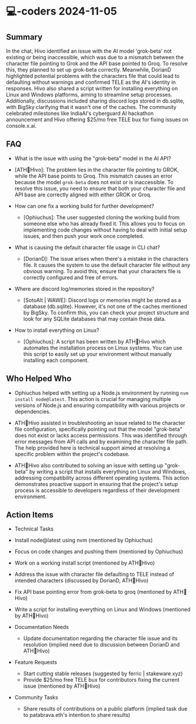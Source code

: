 # 💻-coders 2024-11-05

## Summary

In the chat, Hivo identified an issue with the AI model 'grok-beta' not existing or being inaccessible, which was due to a mismatch between the character file pointing to Grok and the API base pointed to Groq. To resolve this, they planned to set up grok-beta correctly. Meanwhile, DorianD highlighted potential problems with the characters file that could lead to defaulting without warnings and confirmed TELE as the AI's identity in responses. Hivo also shared a script written for installing everything on Linux and Windows platforms, aiming to streamline setup processes. Additionally, discussions included sharing discord logs stored in db.sqlite, with BigSky clarifying that it wasn't one of the caches. The community celebrated milestones like IndiaAI's cyberguard AI hackathon announcement and Hivo offering $25/mo free TELE bux for fixing issues on console.x.ai.

## FAQ

- What is the issue with using the "grok-beta" model in the AI API?
- [ATH🥭Hivo]: The problem lies in the character file pointing to GROK, while the API base points to Groq. This mismatch causes an error because the model `grok-beta` does not exist or is inaccessible. To resolve this issue, you need to ensure that both your character file and API base are correctly aligned with either GROK or Groq.

- How can one fix a working build for further development?

    - [Ophiuchus]: The user suggested cloning the working build from someone else who has already fixed it. This allows you to focus on implementing code changes without having to deal with initial setup issues, and then push your work once completed.

- What is causing the default character file usage in CLI chat?

    - [DorianD]: The issue arises when there's a mistake in the characters file. It causes the system to use the default character file without any obvious warning. To avoid this, ensure that your characters file is correctly configured and free of errors.

- Where are discord log/memories stored in the repository?

    - [SotoAlt | WAWE]: Discord logs or memories might be stored as a database (db.sqlite). However, it's not one of the caches mentioned by BigSky. To confirm this, you can check your project structure and look for any SQLite databases that may contain these data.

- How to install everything on Linux?
    - [Ophiuchus]: A script has been written by ATH🥭Hivo which automates the installation process on Linux systems. You can use this script to easily set up your environment without manually installing each component.

## Who Helped Who

- Ophiuchus helped with setting up a Node.js environment by running `nvm install node@latest`. This action is crucial for managing multiple versions of Node.js and ensuring compatibility with various projects or dependencies.

- ATH🥭Hivo assisted in troubleshooting an issue related to the character file configuration, specifically pointing out that the model "grok-beta" does not exist or lacks access permissions. This was identified through error messages from API calls and by examining the character file path. The help provided here is technical support aimed at resolving a specific problem within the project's codebase.

- ATH🥭Hivo also contributed to solving an issue with setting up "grok-beta" by writing a script that installs everything on Linux and Windows, addressing compatibility across different operating systems. This action demonstrates proactive support in ensuring that the project's setup process is accessible to developers regardless of their development environment.

## Action Items

- Technical Tasks
- Install node@latest using nvm (mentioned by Ophiuchus)
- Focus on code changes and pushing them (mentioned by Ophiuchus)
- Work on a working install script (mentioned by ATH🥭Hivo)
- Address the issue with character file defaulting to TELE instead of intended characters (discussed by DorianD, ATH🥭Hivo)
- Fix API base pointing error from grok-beta to groq (mentioned by ATH🥭Hivo)
- Write a script for installing everything on Linux and Windows (mentioned by ATH🥭Hivo)

- Documentation Needs

    - Update documentation regarding the character file issue and its resolution (implied need due to discussion between DorianD and ATH🥭Hivo)

- Feature Requests

    - Start cutting stable releases (suggested by ferric | stakeware.xyz)
    - Provide $25/mo free TELE bux for contributors fixing the current issue (mentioned by ATH🥭Hivo)

- Community Tasks
    - Share results of contributions on a public platform (implied task due to patabrava.eth's intention to share results)
